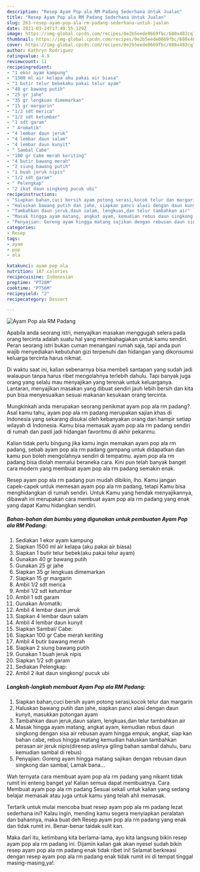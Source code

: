 ```yaml
---
description: "Resep Ayam Pop ala RM Padang Sederhana Untuk Jualan"
title: "Resep Ayam Pop ala RM Padang Sederhana Untuk Jualan"
slug: 263-resep-ayam-pop-ala-rm-padang-sederhana-untuk-jualan
date: 2021-03-24T17:49:55.129Z
image: https://img-global.cpcdn.com/recipes/0e2b5eede0669fbc/680x482cq70/ayam-pop-ala-rm-padang-foto-resep-utama.jpg
thumbnail: https://img-global.cpcdn.com/recipes/0e2b5eede0669fbc/680x482cq70/ayam-pop-ala-rm-padang-foto-resep-utama.jpg
cover: https://img-global.cpcdn.com/recipes/0e2b5eede0669fbc/680x482cq70/ayam-pop-ala-rm-padang-foto-resep-utama.jpg
author: Kathryn Rodriguez
ratingvalue: 4.9
reviewcount: 11
recipeingredient:
- "1 ekor ayam kampung"
- "1500 ml air kelapa aku pakai air biasa"
- "1 butir telur bebekaku pakai telur ayam"
- "40 gr bawang putih"
- "25 gr jahe"
- "35 gr lengkuas dimemarkan"
- "15 gr margarin"
- "1/2 sdt merica"
- "1/2 sdt ketumbar"
- "1 sdt garam"
- " Aromatik"
- "4 lembar daun jeruk"
- "4 lembar daun salam"
- "4 lembar daun kunyit"
- " Sambal Cabe"
- "100 gr Cabe merah keriting"
- "4 butir bawang merah"
- "2 siung bawang putih"
- "1 buah jeruk nipis"
- "1/2 sdt garam"
- " Pelengkap"
- "2 ikat daun singkong pucuk ubi"
recipeinstructions:
- "Siapkan bahan,cuci bersih ayam potong serasi,kocok telur dan margarin"
- "Haluskan bawang putih dan jahe, siapkan panci alasi dengan daun kunyit, masukkan potongan ayam"
- "Tambahkan daun jeruk,daun salam, lengkuas,dan telur tambahkan air"
- "Masak hingga ayam matang, angkat ayam, kemudian rebus daun singkong dengan sisa air rebusan ayam hingga empuk, angkat, siap kan bahan cabe, rebus hingga matang kemudian haluskan tambahkan perasan air jeruk nipis(diresep aslinya giling bahan sambal dahulu, baru kemudian sambal di rebus)"
- "Penyajian: Goreng ayam hingga matang sajikan dengan rebusan daun singkong dan sambal, Lamak bana..."
categories:
- Resep
tags:
- ayam
- pop
- ala

katakunci: ayam pop ala 
nutrition: 187 calories
recipecuisine: Indonesian
preptime: "PT28M"
cooktime: "PT56M"
recipeyield: "2"
recipecategory: Dessert

---
```



![Ayam Pop ala RM Padang](https://img-global.cpcdn.com/recipes/0e2b5eede0669fbc/680x482cq70/ayam-pop-ala-rm-padang-foto-resep-utama.jpg)

Apabila anda seorang istri, menyajikan masakan menggugah selera pada orang tercinta adalah suatu hal yang membahagiakan untuk kamu sendiri. Peran seorang istri bukan cuman menangani rumah saja, tapi anda pun wajib menyediakan kebutuhan gizi terpenuhi dan hidangan yang dikonsumsi keluarga tercinta harus nikmat.

Di waktu  saat ini, kalian sebenarnya bisa membeli santapan yang sudah jadi walaupun tanpa harus ribet mengolahnya terlebih dahulu. Tapi banyak juga orang yang selalu mau menyajikan yang terenak untuk keluarganya. Lantaran, menyajikan masakan yang dibuat sendiri jauh lebih bersih dan kita pun bisa menyesuaikan sesuai makanan kesukaan orang tercinta. 



Mungkinkah anda merupakan seorang penikmat ayam pop ala rm padang?. Asal kamu tahu, ayam pop ala rm padang merupakan sajian khas di Indonesia yang sekarang disukai oleh kebanyakan orang dari hampir setiap wilayah di Indonesia. Kamu bisa memasak ayam pop ala rm padang sendiri di rumah dan pasti jadi hidangan favoritmu di akhir pekanmu.

Kalian tidak perlu bingung jika kamu ingin memakan ayam pop ala rm padang, sebab ayam pop ala rm padang gampang untuk didapatkan dan kamu pun boleh mengolahnya sendiri di tempatmu. ayam pop ala rm padang bisa diolah memalui beraneka cara. Kini pun telah banyak banget cara modern yang membuat ayam pop ala rm padang semakin enak.

Resep ayam pop ala rm padang pun mudah dibikin, lho. Kamu jangan capek-capek untuk memesan ayam pop ala rm padang, tetapi Kamu bisa menghidangkan di rumah sendiri. Untuk Kamu yang hendak menyajikannya, dibawah ini merupakan cara membuat ayam pop ala rm padang yang enak yang dapat Kamu hidangkan sendiri.

<!--inarticleads1-->

##### Bahan-bahan dan bumbu yang digunakan untuk pembuatan Ayam Pop ala RM Padang:

1. Sediakan 1 ekor ayam kampung
1. Siapkan 1500 ml air kelapa (aku pakai air biasa)
1. Siapkan 1 butir telur bebek(aku pakai telur ayam)
1. Gunakan 40 gr bawang putih
1. Gunakan 25 gr jahe
1. Siapkan 35 gr lengkuas dimemarkan
1. Siapkan 15 gr margarin
1. Ambil 1/2 sdt merica
1. Ambil 1/2 sdt ketumbar
1. Ambil 1 sdt garam
1. Gunakan  Aromatik:
1. Ambil 4 lembar daun jeruk
1. Siapkan 4 lembar daun salam
1. Ambil 4 lembar daun kunyit
1. Siapkan  Sambal/ Cabe:
1. Siapkan 100 gr Cabe merah keriting
1. Ambil 4 butir bawang merah
1. Siapkan 2 siung bawang putih
1. Gunakan 1 buah jeruk nipis
1. Siapkan 1/2 sdt garam
1. Sediakan  Pelengkap:
1. Ambil 2 ikat daun singkong/ pucuk ubi




<!--inarticleads2-->

##### Langkah-langkah membuat Ayam Pop ala RM Padang:

1. Siapkan bahan,cuci bersih ayam potong serasi,kocok telur dan margarin
1. Haluskan bawang putih dan jahe, siapkan panci alasi dengan daun kunyit, masukkan potongan ayam
1. Tambahkan daun jeruk,daun salam, lengkuas,dan telur tambahkan air
1. Masak hingga ayam matang, angkat ayam, kemudian rebus daun singkong dengan sisa air rebusan ayam hingga empuk, angkat, siap kan bahan cabe, rebus hingga matang kemudian haluskan tambahkan perasan air jeruk nipis(diresep aslinya giling bahan sambal dahulu, baru kemudian sambal di rebus)
1. Penyajian: Goreng ayam hingga matang sajikan dengan rebusan daun singkong dan sambal, Lamak bana...




Wah ternyata cara membuat ayam pop ala rm padang yang nikamt tidak rumit ini enteng banget ya! Kalian semua dapat membuatnya. Cara Membuat ayam pop ala rm padang Sesuai sekali untuk kalian yang sedang belajar memasak atau juga untuk kamu yang telah ahli memasak.

Tertarik untuk mulai mencoba buat resep ayam pop ala rm padang lezat sederhana ini? Kalau ingin, mending kamu segera menyiapkan peralatan dan bahannya, maka buat deh Resep ayam pop ala rm padang yang enak dan tidak rumit ini. Benar-benar taidak sulit kan. 

Maka dari itu, ketimbang kita berlama-lama, ayo kita langsung bikin resep ayam pop ala rm padang ini. Dijamin kalian gak akan nyesel sudah bikin resep ayam pop ala rm padang enak tidak ribet ini! Selamat berkreasi dengan resep ayam pop ala rm padang enak tidak rumit ini di tempat tinggal masing-masing,ya!.

